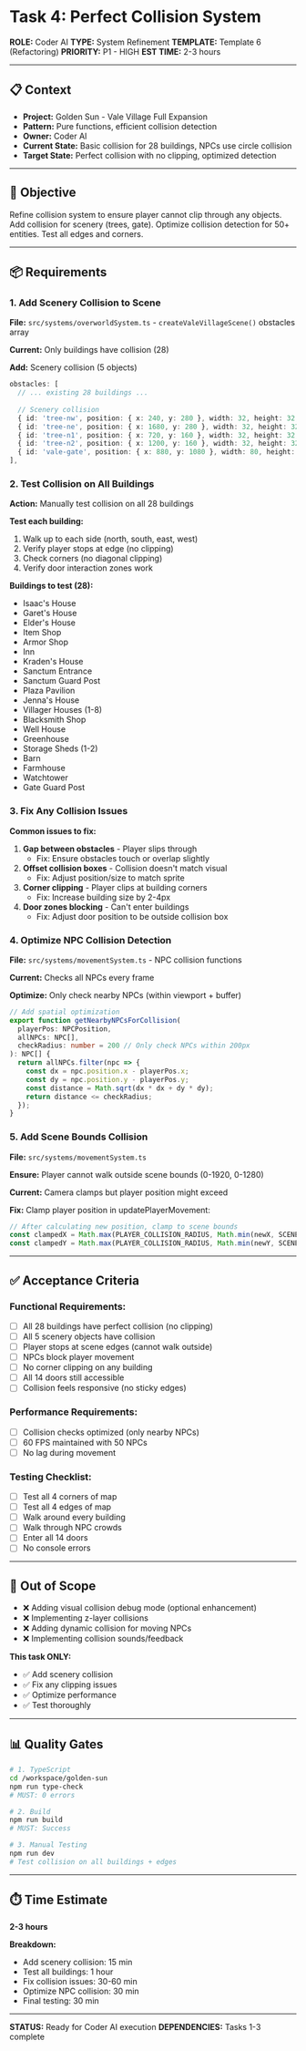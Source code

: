 # Task 4: Perfect Collision System

**ROLE:** Coder AI
**TYPE:** System Refinement
**TEMPLATE:** Template 6 (Refactoring)
**PRIORITY:** P1 - HIGH
**EST TIME:** 2-3 hours

---

## 📋 Context

- **Project:** Golden Sun - Vale Village Full Expansion
- **Pattern:** Pure functions, efficient collision detection
- **Owner:** Coder AI
- **Current State:** Basic collision for 28 buildings, NPCs use circle collision
- **Target State:** Perfect collision with no clipping, optimized detection

---

## 🎯 Objective

Refine collision system to ensure player cannot clip through any objects. Add collision for scenery (trees, gate). Optimize collision detection for 50+ entities. Test all edges and corners.

---

## 📦 Requirements

### 1. Add Scenery Collision to Scene

**File:** `src/systems/overworldSystem.ts` - `createValeVillageScene()` obstacles array

**Current:** Only buildings have collision (28)

**Add:** Scenery collision (5 objects)

```typescript
obstacles: [
  // ... existing 28 buildings ...
  
  // Scenery collision
  { id: 'tree-nw', position: { x: 240, y: 280 }, width: 32, height: 32, type: 'scenery' },
  { id: 'tree-ne', position: { x: 1680, y: 280 }, width: 32, height: 32, type: 'scenery' },
  { id: 'tree-n1', position: { x: 720, y: 160 }, width: 32, height: 32, type: 'scenery' },
  { id: 'tree-n2', position: { x: 1200, y: 160 }, width: 32, height: 32, type: 'scenery' },
  { id: 'vale-gate', position: { x: 880, y: 1080 }, width: 80, height: 40, type: 'scenery' }
],
```

### 2. Test Collision on All Buildings

**Action:** Manually test collision on all 28 buildings

**Test each building:**
1. Walk up to each side (north, south, east, west)
2. Verify player stops at edge (no clipping)
3. Check corners (no diagonal clipping)
4. Verify door interaction zones work

**Buildings to test (28):**
- Isaac's House
- Garet's House
- Elder's House
- Item Shop
- Armor Shop
- Inn
- Kraden's House
- Sanctum Entrance
- Sanctum Guard Post
- Plaza Pavilion
- Jenna's House
- Villager Houses (1-8)
- Blacksmith Shop
- Well House
- Greenhouse
- Storage Sheds (1-2)
- Barn
- Farmhouse
- Watchtower
- Gate Guard Post

### 3. Fix Any Collision Issues

**Common issues to fix:**
1. **Gap between obstacles** - Player slips through
   - Fix: Ensure obstacles touch or overlap slightly
2. **Offset collision boxes** - Collision doesn't match visual
   - Fix: Adjust position/size to match sprite
3. **Corner clipping** - Player clips at building corners
   - Fix: Increase building size by 2-4px
4. **Door zones blocking** - Can't enter buildings
   - Fix: Adjust door position to be outside collision box

### 4. Optimize NPC Collision Detection

**File:** `src/systems/movementSystem.ts` - NPC collision functions

**Current:** Checks all NPCs every frame

**Optimize:** Only check nearby NPCs (within viewport + buffer)

```typescript
// Add spatial optimization
export function getNearbyNPCsForCollision(
  playerPos: NPCPosition,
  allNPCs: NPC[],
  checkRadius: number = 200 // Only check NPCs within 200px
): NPC[] {
  return allNPCs.filter(npc => {
    const dx = npc.position.x - playerPos.x;
    const dy = npc.position.y - playerPos.y;
    const distance = Math.sqrt(dx * dx + dy * dy);
    return distance <= checkRadius;
  });
}
```

### 5. Add Scene Bounds Collision

**File:** `src/systems/movementSystem.ts`

**Ensure:** Player cannot walk outside scene bounds (0-1920, 0-1280)

**Current:** Camera clamps but player position might exceed

**Fix:** Clamp player position in updatePlayerMovement:

```typescript
// After calculating new position, clamp to scene bounds
const clampedX = Math.max(PLAYER_COLLISION_RADIUS, Math.min(newX, SCENE_WIDTH - PLAYER_COLLISION_RADIUS));
const clampedY = Math.max(PLAYER_COLLISION_RADIUS, Math.min(newY, SCENE_HEIGHT - PLAYER_COLLISION_RADIUS));
```

---

## ✅ Acceptance Criteria

### Functional Requirements:
- [ ] All 28 buildings have perfect collision (no clipping)
- [ ] All 5 scenery objects have collision
- [ ] Player stops at scene edges (cannot walk outside)
- [ ] NPCs block player movement
- [ ] No corner clipping on any building
- [ ] All 14 doors still accessible
- [ ] Collision feels responsive (no sticky edges)

### Performance Requirements:
- [ ] Collision checks optimized (only nearby NPCs)
- [ ] 60 FPS maintained with 50 NPCs
- [ ] No lag during movement

### Testing Checklist:
- [ ] Test all 4 corners of map
- [ ] Test all 4 edges of map
- [ ] Walk around every building
- [ ] Walk through NPC crowds
- [ ] Enter all 14 doors
- [ ] No console errors

---

## 🚫 Out of Scope

- ❌ Adding visual collision debug mode (optional enhancement)
- ❌ Implementing z-layer collisions
- ❌ Adding dynamic collision for moving NPCs
- ❌ Implementing collision sounds/feedback

**This task ONLY:**
- ✅ Add scenery collision
- ✅ Fix any clipping issues
- ✅ Optimize performance
- ✅ Test thoroughly

---

## 📊 Quality Gates

```bash
# 1. TypeScript
cd /workspace/golden-sun
npm run type-check
# MUST: 0 errors

# 2. Build
npm run build
# MUST: Success

# 3. Manual Testing
npm run dev
# Test collision on all buildings + edges
```

---

## ⏱️ Time Estimate

**2-3 hours**

**Breakdown:**
- Add scenery collision: 15 min
- Test all buildings: 1 hour
- Fix collision issues: 30-60 min
- Optimize NPC collision: 30 min
- Final testing: 30 min

---

**STATUS:** Ready for Coder AI execution
**DEPENDENCIES:** Tasks 1-3 complete
